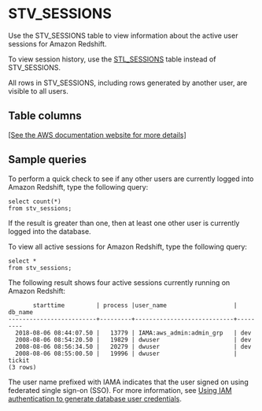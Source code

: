 # STV\_SESSIONS<a name="r_STV_SESSIONS"></a>

Use the STV\_SESSIONS table to view information about the active user sessions for Amazon Redshift\.

To view session history, use the [STL\_SESSIONS](r_STL_SESSIONS.md) table instead of STV\_SESSIONS\.

All rows in STV\_SESSIONS, including rows generated by another user, are visible to all users\.

## Table columns<a name="r_STV_SESSIONS-table-columns"></a>

[\[See the AWS documentation website for more details\]](http://docs.aws.amazon.com/redshift/latest/dg/r_STV_SESSIONS.html)

## Sample queries<a name="r_STV_SESSIONS-sample-queries"></a>

To perform a quick check to see if any other users are currently logged into Amazon Redshift, type the following query:

```
select count(*)
from stv_sessions;
```

If the result is greater than one, then at least one other user is currently logged into the database\.

To view all active sessions for Amazon Redshift, type the following query:

```
select *
from stv_sessions;
```

The following result shows four active sessions currently running on Amazon Redshift:

```
       starttime         | process |user_name                   | db_name
-------------------------+---------+----------------------------+---------
  2018-08-06 08:44:07.50 |   13779 | IAMA:aws_admin:admin_grp   | dev
  2008-08-06 08:54:20.50 |   19829 | dwuser                     | dev
  2008-08-06 08:56:34.50 |   20279 | dwuser                     | dev
  2008-08-06 08:55:00.50 |   19996 | dwuser                     | tickit
(3 rows)
```

The user name prefixed with IAMA indicates that the user signed on using federated single sign\-on \(SSO\)\. For more information, see [Using IAM authentication to generate database user credentials](https://docs.aws.amazon.com/redshift/latest/mgmt/generating-user-credentials.html)\.